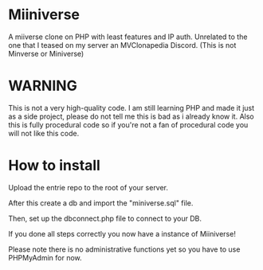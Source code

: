 # Miiniverse
A miiverse clone on PHP with least features and IP auth. Unrelated to the one that I teased on my server an MVClonapedia Discord. (This is not Minverse or Miniverse)
# WARNING
This is not a very high-quality code. I am still learning PHP and made it just as a side project, please do not tell me this is bad as i already know it. Also this is fully procedural code so if you're not a fan of procedural code you will not like this code.

# How to install
Upload the entrie repo to the root of your server.

After this create a db and import the "miniverse.sql" file.

Then, set up the dbconnect.php file to connect to your DB.

If you done all steps correctly you now have a instance of Miiniverse!

Please note there is no administrative functions yet so you have to use PHPMyAdmin for now.
